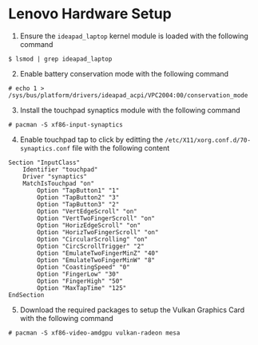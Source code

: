# Lenovo Hardware Setup

1. Ensure the `ideapad_laptop` kernel module is loaded with the following command

```console
$ lsmod | grep ideapad_laptop
```

2. Enable battery conservation mode with the following command

```console
# echo 1 > /sys/bus/platform/drivers/ideapad_acpi/VPC2004:00/conservation_mode
```

3. Install the touchpad synaptics module with the following command

```console
# pacman -S xf86-input-synaptics
```

4. Enable touchpad tap to click by editting the `/etc/X11/xorg.conf.d/70-synaptics.conf` file with the following content

```
Section "InputClass"
	Identifier "touchpad"
	Driver "synaptics"
	MatchIsTouchpad "on"
		Option "TapButton1" "1"
		Option "TapButton2" "3"
		Option "TapButton3" "2"
		Option "VertEdgeScroll" "on"
		Option "VertTwoFingerScroll" "on"
		Option "HorizEdgeScroll" "on"
		Option "HorizTwoFingerScroll" "on"
		Option "CircularScrolling" "on"
		Option "CircScrollTrigger" "2"
		Option "EmulateTwoFingerMinZ" "40"
		Option "EmulateTwoFingerMinW" "8"
		Option "CoastingSpeed" "0"
		Option "FingerLow" "30"
		Option "FingerHigh" "50"
		Option "MaxTapTime" "125"
EndSection
```

5. Download the required packages to setup the Vulkan Graphics Card with the following command

```console
# pacman -S xf86-video-amdgpu vulkan-radeon mesa
```
